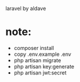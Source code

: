 laravel by aldave

# note:
* composer install
* copy .env.example .env
* php artisan migrate
* php artisan key:generate
* php artisan jwt:secret
